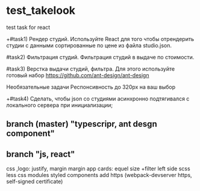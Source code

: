 # test_takelook
test task for react


+#task1) Рендер студий. 
Используйте React для того чтобы отрендерить студии с данными сортированные по цене из файла studio.json.

#task2) Фильтрация студий.
Фильтрация студий в выдаче по стоимости.

#task3) Верстка выдачи студий, фильтра.
Для этого используйте готовый набор https://github.com/ant-design/ant-design

Необязательные задачи 
Респонсивность до 320px на ваш выбор

+#task4) Сделать, чтобы json со студиями асинхронно подтягивался с локального сервера при инициализации;



branch (master) "typescripr, ant desgn component"
-------------------------------------------------


branch "js, react"
------------------------------------------------------------
css
  ,logo: justify, margin
  margin app
  cards: equel size
  +filter left side
scss
less
css modules
styled components
add https (webpack-devserver https, self-signed certificate)
